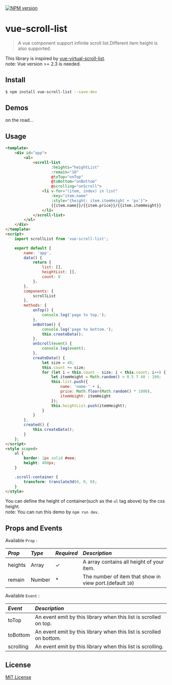 <a href="https://www.npmjs.com/package/vue-scroll-list">
    <img src="https://img.shields.io/npm/v/vue-scroll-list.svg?style=flat" alt="NPM version">
</a>

# vue-scroll-list
> A vue component support infinite scroll list.Different item height is also supported.

This library is inspired by [vue-virtual-scroll-list](https://github.com/tangbc/vue-virtual-scroll-list).  
note: Vue version >= 2.3 is needed.

## Install

```bash
$ npm install vue-scroll-list --save-dev
```

## Demos
on the road...

## Usage

```html
<template>
    <div id="app">
        <ul>
            <scroll-list
                    :heights="heightList"
                    :remain="10"
                    @toTop="onTop"
                    @toBottom="onBottom"
                    @scrolling="onScroll">
                <li v-for="(item, index) in list"
                    :key="item.name"
                    :style="{height: item.itemHeight + 'px'}">
                    {{item.name}}/{{item.price}}/{{item.itemHeight}}
                </li>
            </scroll-list>
        </ul>
    </div>
</template>
<script>
    import scrollList from 'vue-scroll-list';

    export default {
        name: 'app',
        data() {
            return {
                list: [],
                heightList: [],
                count: 0
            };
        },
        components: {
            scrollList
        },
        methods: {
            onTop() {
                console.log('page to top.');
            },
            onBottom() {
                console.log('page to bottom.');
                this.createData();
            },
            onScroll(event) {
                console.log(event);
            },
            createData() {
                let size = 40;
                this.count += size;
                for (let i = this.count - size; i < this.count; i++) {
                    let itemHeight = Math.random() > 0.5 ? 40 : 100;
                    this.list.push({
                        name: 'name-' + i,
                        price: Math.floor(Math.random() * 1000),
                        itemHeight: itemHeight
                    });
                    this.heightList.push(itemHeight);
                }
            }
        },
        created() {
            this.createData();
        }
    };
</script>
<style scoped>
    ul {
        border: 1px solid #eee;
        height: 400px;
    }

    .scroll-container {
        transform: translate3d(0, 0, 0);
    }
</style>
```
You can define the height of container(such as the `ul` tag above) by the css height.  
note: You can run this demo by `npm run dev`.

## Props and Events

Available `Prop` :

*Prop* | *Type* | *Required* | *Description* |
:--- | :--- | :--- | :--- |
| heights | Array | ✓ | A array contains all height of your item. |
| remain | Number | * | The number of item that show in view port.(default `10`) |

Available `Event` :

*Event* | *Description* |
:--- | :--- |
| toTop | An event emit by this library when this list is scrolled on top. |
| toBottom | An event emit by this library when this list is scrolled on bottom. |
| scrolling | An event emit by this library when this list is scrolling. |

## License

[MIT License](https://github.com/KyLeoHC/vue-scroll-list/blob/master/LICENSE)
